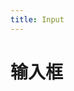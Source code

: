 ```yaml
---
title: Input
---
```

# 输入框


<ClientOnly>
  <g-input></g-input>
  <g-input-2></g-input-2>
</ClientOnly>